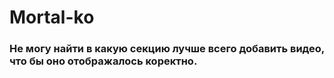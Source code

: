 # Mortal-ko
### Не могу найти в какую секцию лучше всего добавить видео, что бы оно отображалось коректно.
